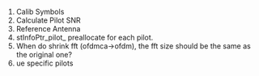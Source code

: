1. Calib Symbols
2. Calculate Pilot SNR
3. Reference Antenna
4. stInfoPtr_pilot_ preallocate for each pilot.
5. When do shrink fft (ofdmca->ofdm), the fft size should be the same as the original one?
6. ue specific pilots